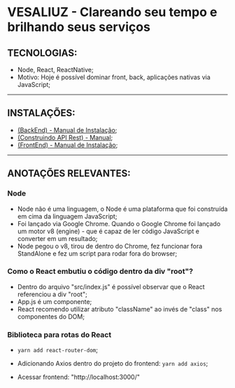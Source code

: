 # VESALIUZ - Clareando seu tempo e brilhando seus serviços

## TECNOLOGIAS:
- Node, React, ReactNative;
- Motivo: Hoje é possível dominar front, back, aplicações nativas via JavaScript;
***
## INSTALAÇÕES:
- [(BackEnd) - Manual de Instalação](https://github.com/jvlessa/Vesaliuz/wiki/(BackEnd)-Manual-de-Instala%C3%A7%C3%A3o);
- [(Construindo API Rest) - Manual](https://github.com/jvlessa/Vesaliuz/wiki/Construindo-API-Rest);
- [(FrontEnd) - Manual de Instalação](https://github.com/jvlessa/Vesaliuz/wiki/(FrontEnd)-Manual-de-Instala%C3%A7%C3%A3o);
***
## ANOTAÇÕES RELEVANTES:

### Node
- Node não é uma linguagem, o Node é uma plataforma que foi construída em cima da linguagem JavaScript;
- Foi lançado via Google Chrome. Quando o Google Chrome foi lançado um motor v8 (engine) - que é capaz de ler código JavaScript e converter em um resultado;
- Node pegou o v8, tirou de dentro do Chrome, fez funcionar fora StandAlone e fez um script para rodar fora do browser;

### Como o React embutiu o código dentro da div "root"?
- Dentro do arquivo "src/index.js" é possível observar que o React referenciou a div "root";
- App.js é um componente;
- React recomendo utilizar atributo "className" ao invés de "class" nos componentes do DOM;

### Biblioteca para rotas do React
- `yarn add react-router-dom`;
- Adicionando Axios dentro do projeto do frontend: `yarn add axios`;

- Acessar frontend: "http://localhost:3000/"
